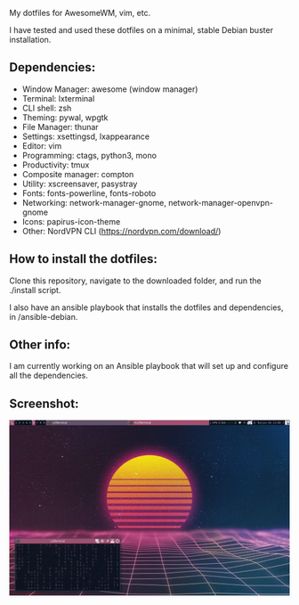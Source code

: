 My dotfiles for AwesomeWM, vim, etc.

I have tested and used these dotfiles on a minimal, stable Debian buster installation.

## Dependencies:
* Window Manager: awesome (window manager)
* Terminal: lxterminal
* CLI shell: zsh
* Theming: pywal, wpgtk
* File Manager: thunar
* Settings: xsettingsd, lxappearance
* Editor: vim
* Programming: ctags, python3, mono
* Productivity: tmux
* Composite manager: compton
* Utility: xscreensaver, pasystray
* Fonts: fonts-powerline, fonts-roboto
* Networking: network-manager-gnome, network-manager-openvpn-gnome
* Icons: papirus-icon-theme
* Other: NordVPN CLI (https://nordvpn.com/download/)

## How to install the dotfiles:
Clone this repository, navigate to the downloaded folder, and run the ./install script.

I also have an ansible playbook that installs the dotfiles and dependencies, in /ansible-debian.

## Other info:
I am currently working on an Ansible playbook that will set up and configure all the dependencies.

## Screenshot:

![Alt text](screenshot.png?raw=true "Screenshot")
